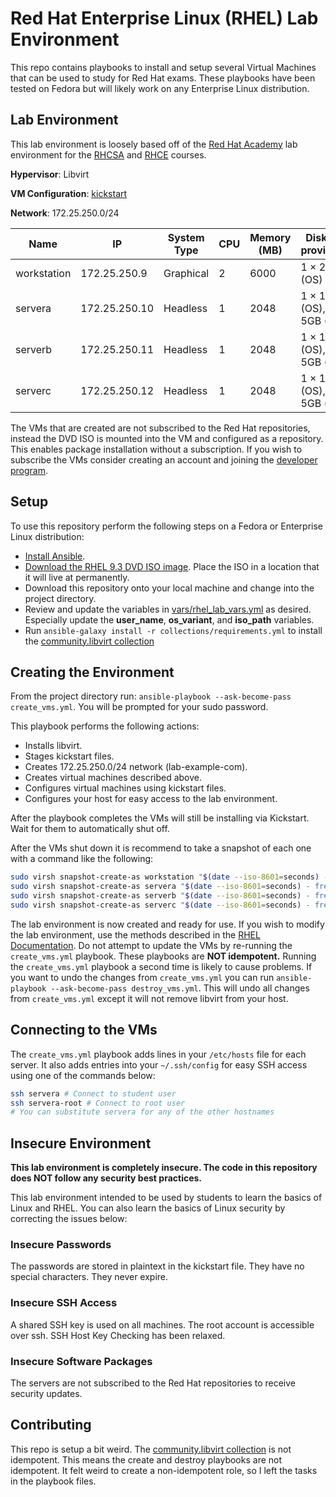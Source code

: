 # Red Hat Enterprise Linux (RHEL) Lab Environment

This repo contains playbooks to install and setup several Virtual Machines that can be used to study for Red Hat exams. These playbooks have been tested on Fedora but will likely work on any Enterprise Linux distribution.

## Lab Environment

This lab environment is loosely based off of the [Red Hat Academy](https://www.redhat.com/en/services/training/red-hat-academy) lab environment for the [RHCSA](https://www.redhat.com/en/services/certification/rhcsa) and [RHCE](https://www.redhat.com/en/services/certification/rhce) courses.

**Hypervisor**: Libvirt

**VM Configuration**: [kickstart](https://docs.redhat.com/en/documentation/red_hat_enterprise_linux/10/html/automatically_installing_rhel/automated-installation-workflow)

**Network**: 172.25.250.0/24

| Name        | IP              | System Type | CPU | Memory (MB) | Disks (this provisioned)                |
|-------------|-----------------|-------------|-----|-------------|-----------------------------------------|
| workstation | 172.25.250.9    | Graphical   | 2   | 6000        | 1 × 20GB (OS)                           |
| servera     | 172.25.250.10   | Headless    | 1   | 2048        | 1 × 10GB (OS), 3 × 5GB (blank)          |
| serverb     | 172.25.250.11   | Headless    | 1   | 2048        | 1 × 10GB (OS), 3 × 5GB (blank)          |
| serverc     | 172.25.250.12   | Headless    | 1   | 2048        | 1 × 10GB (OS), 3 × 5GB (blank)          |

The VMs that are created are not subscribed to the Red Hat repositories, instead the DVD ISO is mounted into the VM and configured as a repository. This enables package installation without a subscription. If you wish to subscribe the VMs consider creating an account and joining the [developer program](https://developers.redhat.com/articles/faqs-no-cost-red-hat-enterprise-linux).

## Setup

To use this repository perform the following steps on a Fedora or Enterprise Linux distribution:

- [Install Ansible](https://docs.ansible.com/ansible/latest/installation_guide/intro_installation.html#installing-ansible).
- [Download the RHEL 9.3 DVD ISO image](https://developers.redhat.com/products/rhel/download#exploreotherredhatproducts). Place the ISO in a location that it will live at permanently.
- Download this repository onto your local machine and change into the project directory.
- Review and update the variables in [vars/rhel_lab_vars.yml](vars/rhel_lab_vars.yml) as desired. Especially update the **user_name**, **os_variant**, and **iso_path** variables.
- Run `ansible-galaxy install -r collections/requirements.yml` to install the [community.libvirt collection](https://galaxy.ansible.com/ui/repo/published/community/libvirt/)


## Creating the Environment

From the project directory run: `ansible-playbook --ask-become-pass create_vms.yml`. You will be prompted for your sudo password.

This playbook performs the following actions:

- Installs libvirt.
- Stages kickstart files.
- Creates 172.25.250.0/24 network (lab-example-com).
- Creates virtual machines described above.
- Configures virtual machines using kickstart files.
- Configures your host for easy access to the lab environment.

After the playbook completes the VMs will still be installing via Kickstart. Wait for them to automatically shut off.

After the VMs shut down it is recommend to take a snapshot of each one with a command like the following:

```sh
sudo virsh snapshot-create-as workstation "$(date --iso-8601=seconds) - fresh install"
sudo virsh snapshot-create-as servera "$(date --iso-8601=seconds) - fresh install"
sudo virsh snapshot-create-as serverb "$(date --iso-8601=seconds) - fresh install"
sudo virsh snapshot-create-as serverc "$(date --iso-8601=seconds) - fresh install"
```

The lab environment is now created and ready for use. If you wish to modify the lab environment, use the methods described in the [RHEL Documentation](https://docs.redhat.com/en/documentation/red_hat_enterprise_linux/10/html/configuring_and_managing_linux_virtual_machines/index). Do not attempt to update the VMs by re-running the `create_vms.yml` playbook. These playbooks are **NOT idempotent.** Running the `create_vms.yml` playbook a second time is likely to cause problems. If you want to undo the changes from `create_vms.yml` you can run `ansible-playbook --ask-become-pass destroy_vms.yml`. This will undo all changes from `create_vms.yml` except it will not remove libvirt from your host.

## Connecting to the VMs

The `create_vms.yml` playbook adds lines in your `/etc/hosts` file for each server. It also adds entries into your `~/.ssh/config` for easy SSH access using one of the commands below:

```sh
ssh servera # Connect to student user
ssh servera-root # Connect to root user
# You can substitute servera for any of the other hostnames
```

## Insecure Environment

**This lab environment is completely insecure. The code in this repository does NOT follow any security best practices.**

This lab environment intended to be used by students to learn the basics of Linux and RHEL. You can also learn the basics of Linux security by correcting the issues below:

### Insecure Passwords

The passwords are stored in plaintext in the kickstart file. They have no special characters. They never expire.

### Insecure SSH Access

A shared SSH key is used on all machines. The root account is accessible over ssh. SSH Host Key Checking has been relaxed.

### Insecure Software Packages

The servers are not subscribed to the Red Hat repositories to receive security updates.

## Contributing

This repo is setup a bit weird. The [community.libvirt collection](https://galaxy.ansible.com/ui/repo/published/community/libvirt/) is not idempotent. This means the create and destroy playbooks are not idempotent. It felt weird to create a non-idempotent role, so I left the tasks in the playbook files.